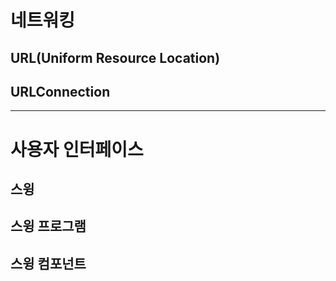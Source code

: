 # 네트워킹

## URL(Uniform Resource Location)

## URLConnection 

*** 
# 사용자 인터페이스

## 스윙

## 스윙 프로그램

## 스윙 컴포넌트



